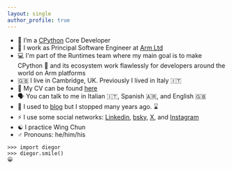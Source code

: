 ```yaml
---
layout: single
author_profile: true
---
```


- :snake: I’m a [CPython](https://github.com/python/cpython/) Core Developer
- :office: I work as Principal Software Engineer at [Arm Ltd](https://www.arm.com)
- :computer: I'm part of the Runtimes team where my main goal is to make CPython :snake: and its ecosystem work flawlessly for developers around the world on Arm platforms
- :uk: I live in Cambridge, UK. Previously I lived in Italy :it:
- :page_facing_up: My CV can be found [here](/cv/)
- :speaking_head: You can talk to me in Italian :it:, Spanish :argentina:, and English :uk:
- :memo: I used to [blog](/posts/) but I stopped many years ago. :hourglass:
- :zap: I use some social networks: [Linkedin](https://www.linkedin.com/in/diegor/), [bsky](http://bsky.app/profile/diegor.it), [X](https://x.com/diegor), and [Instagram](https://www.instagram.com/diego.russ0/)
- :yin_yang: I practice Wing Chun
- :male_sign: Pronouns: he/him/his


```
>>> import diegor
>>> diegor.smile()
😀
```
